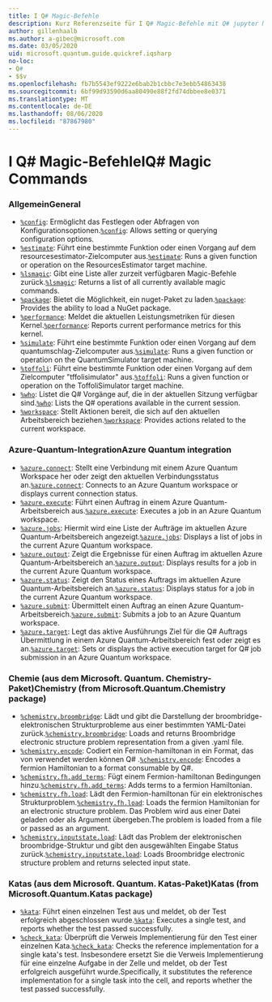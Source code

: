 ```yaml
---
title: I Q# Magic-Befehle
description: Kurz Referenzseite für I Q# Magic-Befehle mit Q# jupyter Notebooks
author: gillenhaalb
ms.author: a-gibec@microsoft.com
ms.date: 03/05/2020
uid: microsoft.quantum.guide.quickref.iqsharp
no-loc:
- Q#
- $$v
ms.openlocfilehash: fb7b5543ef9222e6bab2b1cbbc7e3ebb54863438
ms.sourcegitcommit: 6bf99d93590d6aa80490e88f2fd74dbbee8e0371
ms.translationtype: MT
ms.contentlocale: de-DE
ms.lasthandoff: 08/06/2020
ms.locfileid: "87867980"
---
```

# <a name="ino-locq-magic-commands"></a><span data-ttu-id="36664-103">I Q# Magic-Befehle</span><span class="sxs-lookup"><span data-stu-id="36664-103">IQ# Magic Commands</span></span>

### <a name="general"></a><span data-ttu-id="36664-104">Allgemein</span><span class="sxs-lookup"><span data-stu-id="36664-104">General</span></span>

- <span data-ttu-id="36664-105">[`%config`](xref:microsoft.quantum.iqsharp.magic-ref.config): Ermöglicht das Festlegen oder Abfragen von Konfigurationsoptionen.</span><span class="sxs-lookup"><span data-stu-id="36664-105">[`%config`](xref:microsoft.quantum.iqsharp.magic-ref.config): Allows setting or querying configuration options.</span></span>
- <span data-ttu-id="36664-106">[`%estimate`](xref:microsoft.quantum.iqsharp.magic-ref.estimate): Führt eine bestimmte Funktion oder einen Vorgang auf dem resourcesestimator-Zielcomputer aus.</span><span class="sxs-lookup"><span data-stu-id="36664-106">[`%estimate`](xref:microsoft.quantum.iqsharp.magic-ref.estimate): Runs a given function or operation on the ResourcesEstimator target machine.</span></span>
- <span data-ttu-id="36664-107">[`%lsmagic`](xref:microsoft.quantum.iqsharp.magic-ref.lsmagic): Gibt eine Liste aller zurzeit verfügbaren Magic-Befehle zurück.</span><span class="sxs-lookup"><span data-stu-id="36664-107">[`%lsmagic`](xref:microsoft.quantum.iqsharp.magic-ref.lsmagic): Returns a list of all currently available magic commands.</span></span>
- <span data-ttu-id="36664-108">[`%package`](xref:microsoft.quantum.iqsharp.magic-ref.package): Bietet die Möglichkeit, ein nuget-Paket zu laden.</span><span class="sxs-lookup"><span data-stu-id="36664-108">[`%package`](xref:microsoft.quantum.iqsharp.magic-ref.package): Provides the ability to load a NuGet package.</span></span>
- <span data-ttu-id="36664-109">[`%performance`](xref:microsoft.quantum.iqsharp.magic-ref.performance): Meldet die aktuellen Leistungsmetriken für diesen Kernel.</span><span class="sxs-lookup"><span data-stu-id="36664-109">[`%performance`](xref:microsoft.quantum.iqsharp.magic-ref.performance): Reports current performance metrics for this kernel.</span></span>
- <span data-ttu-id="36664-110">[`%simulate`](xref:microsoft.quantum.iqsharp.magic-ref.simulate): Führt eine bestimmte Funktion oder einen Vorgang auf dem quantumschlag-Zielcomputer aus.</span><span class="sxs-lookup"><span data-stu-id="36664-110">[`%simulate`](xref:microsoft.quantum.iqsharp.magic-ref.simulate): Runs a given function or operation on the QuantumSimulator target machine.</span></span>
- <span data-ttu-id="36664-111">[`%toffoli`](xref:microsoft.quantum.iqsharp.magic-ref.toffoli): Führt eine bestimmte Funktion oder einen Vorgang auf dem Zielcomputer "tffolisimulator" aus.</span><span class="sxs-lookup"><span data-stu-id="36664-111">[`%toffoli`](xref:microsoft.quantum.iqsharp.magic-ref.toffoli): Runs a given function or operation on the ToffoliSimulator target machine.</span></span>
- <span data-ttu-id="36664-112">[`%who`](xref:microsoft.quantum.iqsharp.magic-ref.who): Listet die Q# Vorgänge auf, die in der aktuellen Sitzung verfügbar sind.</span><span class="sxs-lookup"><span data-stu-id="36664-112">[`%who`](xref:microsoft.quantum.iqsharp.magic-ref.who): Lists the Q# operations available in the current session.</span></span>
- <span data-ttu-id="36664-113">[`%workspace`](xref:microsoft.quantum.iqsharp.magic-ref.workspace): Stellt Aktionen bereit, die sich auf den aktuellen Arbeitsbereich beziehen.</span><span class="sxs-lookup"><span data-stu-id="36664-113">[`%workspace`](xref:microsoft.quantum.iqsharp.magic-ref.workspace): Provides actions related to the current workspace.</span></span>

### <a name="azure-quantum-integration"></a><span data-ttu-id="36664-114">Azure-Quantum-Integration</span><span class="sxs-lookup"><span data-stu-id="36664-114">Azure Quantum integration</span></span>

- <span data-ttu-id="36664-115">[`%azure.connect`](xref:microsoft.quantum.iqsharp.magic-ref.azure.connect): Stellt eine Verbindung mit einem Azure Quantum Workspace her oder zeigt den aktuellen Verbindungsstatus an.</span><span class="sxs-lookup"><span data-stu-id="36664-115">[`%azure.connect`](xref:microsoft.quantum.iqsharp.magic-ref.azure.connect): Connects to an Azure Quantum workspace or displays current connection status.</span></span>
- <span data-ttu-id="36664-116">[`%azure.execute`](xref:microsoft.quantum.iqsharp.magic-ref.azure.execute): Führt einen Auftrag in einem Azure Quantum-Arbeitsbereich aus.</span><span class="sxs-lookup"><span data-stu-id="36664-116">[`%azure.execute`](xref:microsoft.quantum.iqsharp.magic-ref.azure.execute): Executes a job in an Azure Quantum workspace.</span></span>
- <span data-ttu-id="36664-117">[`%azure.jobs`](xref:microsoft.quantum.iqsharp.magic-ref.azure.jobs): Hiermit wird eine Liste der Aufträge im aktuellen Azure Quantum-Arbeitsbereich angezeigt.</span><span class="sxs-lookup"><span data-stu-id="36664-117">[`%azure.jobs`](xref:microsoft.quantum.iqsharp.magic-ref.azure.jobs): Displays a list of jobs in the current Azure Quantum workspace.</span></span>
- <span data-ttu-id="36664-118">[`%azure.output`](xref:microsoft.quantum.iqsharp.magic-ref.azure.output): Zeigt die Ergebnisse für einen Auftrag im aktuellen Azure Quantum-Arbeitsbereich an.</span><span class="sxs-lookup"><span data-stu-id="36664-118">[`%azure.output`](xref:microsoft.quantum.iqsharp.magic-ref.azure.output): Displays results for a job in the current Azure Quantum workspace.</span></span>
- <span data-ttu-id="36664-119">[`%azure.status`](xref:microsoft.quantum.iqsharp.magic-ref.azure.status): Zeigt den Status eines Auftrags im aktuellen Azure Quantum-Arbeitsbereich an.</span><span class="sxs-lookup"><span data-stu-id="36664-119">[`%azure.status`](xref:microsoft.quantum.iqsharp.magic-ref.azure.status): Displays status for a job in the current Azure Quantum workspace.</span></span>
- <span data-ttu-id="36664-120">[`%azure.submit`](xref:microsoft.quantum.iqsharp.magic-ref.azure.submit): Übermittelt einen Auftrag an einen Azure Quantum-Arbeitsbereich.</span><span class="sxs-lookup"><span data-stu-id="36664-120">[`%azure.submit`](xref:microsoft.quantum.iqsharp.magic-ref.azure.submit): Submits a job to an Azure Quantum workspace.</span></span>
- <span data-ttu-id="36664-121">[`%azure.target`](xref:microsoft.quantum.iqsharp.magic-ref.azure.target): Legt das aktive Ausführungs Ziel für die Q# Auftrags Übermittlung in einem Azure Quantum-Arbeitsbereich fest oder zeigt es an.</span><span class="sxs-lookup"><span data-stu-id="36664-121">[`%azure.target`](xref:microsoft.quantum.iqsharp.magic-ref.azure.target): Sets or displays the active execution target for Q# job submission in an Azure Quantum workspace.</span></span>

### <a name="chemistry-from-microsoftquantumchemistry-package"></a><span data-ttu-id="36664-122">Chemie (aus dem Microsoft. Quantum. Chemistry-Paket)</span><span class="sxs-lookup"><span data-stu-id="36664-122">Chemistry (from Microsoft.Quantum.Chemistry package)</span></span>

- <span data-ttu-id="36664-123">[`%chemistry.broombridge`](xref:microsoft.quantum.iqsharp.magic-ref.chemistry.broombridge): Lädt und gibt die Darstellung der broombridge-elektronischen Strukturprobleme aus einer bestimmten YAML-Datei zurück.</span><span class="sxs-lookup"><span data-stu-id="36664-123">[`%chemistry.broombridge`](xref:microsoft.quantum.iqsharp.magic-ref.chemistry.broombridge): Loads and returns Broombridge electronic structure problem representation from a given .yaml file.</span></span>
- <span data-ttu-id="36664-124">[`%chemistry.encode`](xref:microsoft.quantum.iqsharp.magic-ref.chemistry.encode): Codiert ein Fermion-hamiltonan in ein Format, das von verwendet werden können Q# .</span><span class="sxs-lookup"><span data-stu-id="36664-124">[`%chemistry.encode`](xref:microsoft.quantum.iqsharp.magic-ref.chemistry.encode): Encodes a fermion Hamiltonian to a format consumable by Q#.</span></span>
- <span data-ttu-id="36664-125">[`%chemistry.fh.add_terms`](xref:microsoft.quantum.iqsharp.magic-ref.chemistry.fh.add_terms): Fügt einem Fermion-hamiltonan Bedingungen hinzu.</span><span class="sxs-lookup"><span data-stu-id="36664-125">[`%chemistry.fh.add_terms`](xref:microsoft.quantum.iqsharp.magic-ref.chemistry.fh.add_terms): Adds terms to a fermion Hamiltonian.</span></span>
- <span data-ttu-id="36664-126">[`%chemistry.fh.load`](xref:microsoft.quantum.iqsharp.magic-ref.chemistry.fh.load): Lädt den Fermion-hamiltonan für ein elektronisches Strukturproblem.</span><span class="sxs-lookup"><span data-stu-id="36664-126">[`%chemistry.fh.load`](xref:microsoft.quantum.iqsharp.magic-ref.chemistry.fh.load): Loads the fermion Hamiltonian for an electronic structure problem.</span></span> <span data-ttu-id="36664-127">Das Problem wird aus einer Datei geladen oder als Argument übergeben.</span><span class="sxs-lookup"><span data-stu-id="36664-127">The problem is loaded from a file or passed as an argument.</span></span>
- <span data-ttu-id="36664-128">[`%chemistry.inputstate.load`](xref:microsoft.quantum.iqsharp.magic-ref.chemistry.inputstate.load): Lädt das Problem der elektronischen broombridge-Struktur und gibt den ausgewählten Eingabe Status zurück.</span><span class="sxs-lookup"><span data-stu-id="36664-128">[`%chemistry.inputstate.load`](xref:microsoft.quantum.iqsharp.magic-ref.chemistry.inputstate.load): Loads Broombridge electronic structure problem and returns selected input state.</span></span>

### <a name="katas-from-microsoftquantumkatas-package"></a><span data-ttu-id="36664-129">Katas (aus dem Microsoft. Quantum. Katas-Paket)</span><span class="sxs-lookup"><span data-stu-id="36664-129">Katas (from Microsoft.Quantum.Katas package)</span></span>

- <span data-ttu-id="36664-130">[`%kata`](xref:microsoft.quantum.iqsharp.magic-ref.kata): Führt einen einzelnen Test aus und meldet, ob der Test erfolgreich abgeschlossen wurde.</span><span class="sxs-lookup"><span data-stu-id="36664-130">[`%kata`](xref:microsoft.quantum.iqsharp.magic-ref.kata): Executes a single test, and reports whether the test passed successfully.</span></span>
- <span data-ttu-id="36664-131">[`%check_kata`](xref:microsoft.quantum.iqsharp.magic-ref.check_kata): Überprüft die Verweis Implementierung für den Test einer einzelnen Kata.</span><span class="sxs-lookup"><span data-stu-id="36664-131">[`%check_kata`](xref:microsoft.quantum.iqsharp.magic-ref.check_kata): Checks the reference implementation for a single kata's test.</span></span>
    <span data-ttu-id="36664-132">Insbesondere ersetzt Sie die Verweis Implementierung für eine einzelne Aufgabe in der Zelle und meldet, ob der Test erfolgreich ausgeführt wurde.</span><span class="sxs-lookup"><span data-stu-id="36664-132">Specifically, it substitutes the reference implementation for a single task into the cell, and reports whether the test passed successfully.</span></span>
